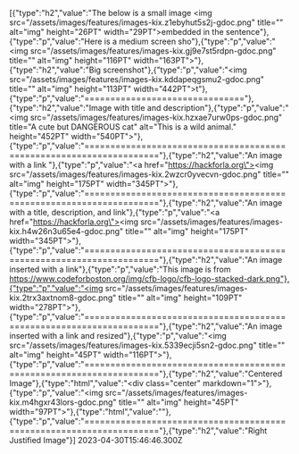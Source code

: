 [{"type":"h2","value":"The below is a small image <img src=\"/assets/images/features/images-kix.z1ebyhut5s2j-gdoc.png\" title=\"\" alt=\"img\" height=\"26PT\" width=\"29PT\">embedded in the sentence"},{"type":"p","value":"Here is a medium screen sho"},{"type":"p","value":"<img src=\"/assets/images/features/images-kix.gj9e7st5rdpn-gdoc.png\" title=\"\" alt=\"img\" height=\"116PT\" width=\"163PT\">"},{"type":"h2","value":"Big screenshot"},{"type":"p","value":"<img src=\"/assets/images/features/images-kix.kddapeqgsmu2-gdoc.png\" title=\"\" alt=\"img\" height=\"113PT\" width=\"442PT\">t"},{"type":"p","value":"==============================="},{"type":"h2","value":"Image with title and description"},{"type":"p","value":"<img src=\"/assets/images/features/images-kix.hzxae7urw0ps-gdoc.png\" title=\"A cute but DANGEROUS cat\" alt=\"This is a wild animal.\" height=\"452PT\" width=\"540PT\">"},{"type":"p","value":"===================================================================="},{"type":"h2","value":"An image with a link "},{"type":"p","value":"<a href=\"https://hackforla.org\"><img src=\"/assets/images/features/images-kix.2wzcr0yvecvn-gdoc.png\" title=\"\" alt=\"img\" height=\"175PT\" width=\"345PT\"></a>"},{"type":"p","value":"===================================================================="},{"type":"h2","value":"An image with a title, description, and link"},{"type":"p","value":"<a href=\"https://hackforla.org\"><img src=\"/assets/images/features/images-kix.h4w26n3u65e4-gdoc.png\" title=\"\" alt=\"img\" height=\"175PT\" width=\"345PT\"></a>"},{"type":"p","value":"===================================================================="},{"type":"h2","value":"An image inserted with a link"},{"type":"p","value":"This image is from https://www.codeforboston.org/img/cfb-logo/cfb-logo-stacked-dark.png"},{"type":"p","value":"<img src=\"/assets/images/features/images-kix.2trx3axtnom8-gdoc.png\" title=\"\" alt=\"img\" height=\"109PT\" width=\"278PT\">"},{"type":"p","value":"===================================================================="},{"type":"h2","value":"An image inserted with a link and resized"},{"type":"p","value":"<img src=\"/assets/images/features/images-kix.5339ecji5sn2-gdoc.png\" title=\"\" alt=\"img\" height=\"45PT\" width=\"116PT\">"},{"type":"p","value":"===================================================================="},{"type":"h2","value":"Centered Image"},{"type":"html","value":"<div class=\"center\" markdown=\"1\">"},{"type":"p","value":"<img src=\"/assets/images/features/images-kix.m4hgxr43lors-gdoc.png\" title=\"\" alt=\"img\" height=\"45PT\" width=\"97PT\">"},{"type":"html","value":"</div>"},{"type":"p","value":"===================================================================="},{"type":"h2","value":"Right Justified Image"}] 2023-04-30T15:46:46.300Z